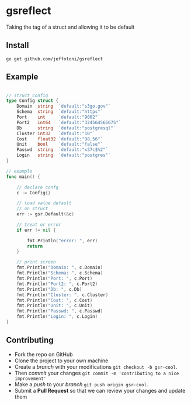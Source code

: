 # gsreflect
Taking the tag of a struct and allowing it to be default 

## Install

```
go get github.com/jeffotoni/gsreflect
```

## Example

```go

// struct config
type Config struct {
	Domain  string  `default:"s3go.gov"`
	Schema  string  `default:"https"`
	Port    int     `default:"9002"`
	Port2   int64   `default:"324564566675"`
	Db      string  `default:"postgresql"`
	Cluster int32   `default:"10"`
	Cost    float32 `default:"98.56"`
	Unit    bool    `default:"false"`
	Passwd  string  `default:"x37c$%2"`
	Login   string  `default:"postgres"`
}

// example
func main() {

	// declare confg
	c := Config{}

	// load value default
	// on struct
	err := gsr.Default(&c)

	// treat or error
	if err != nil {

		fmt.Println("error: ", err)
		return
	}

	// print screen
	fmt.Println("Domain: ", c.Domain)
	fmt.Println("Schema: ", c.Schema)
	fmt.Println("Port: ", c.Port)
	fmt.Println("Port2: ", c.Port2)
	fmt.Println("Db: ", c.Db)
	fmt.Println("Cluster: ", c.Cluster)
	fmt.Println("Cost: ", c.Cost)
	fmt.Println("Unit: ", c.Unit)
	fmt.Println("Passwd: ", c.Passwd)
	fmt.Println("Login: ", c.Login)
}
```

## Contributing

- Fork the repo on GitHub
- Clone the project to your own machine
- Create a *branch* with your modifications `git checkout -b gsr-cool`.
- Then _commit_ your changes `git commit -m 'contributing to a nice improvement'`
- Make a _push_ to your _branch_ `git push origin gsr-cool`.
- Submit a **Pull Request** so that we can review your changes and update them

